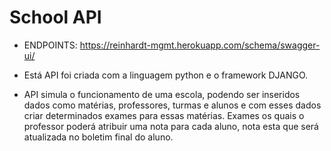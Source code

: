 # School API

- ENDPOINTS: https://reinhardt-mgmt.herokuapp.com/schema/swagger-ui/

- Está API foi criada com a linguagem python e o framework DJANGO.

- API simula o funcionamento de uma escola, podendo ser inseridos dados como matérias, professores, turmas e alunos e com esses dados criar determinados exames para essas matérias. Exames os quais o professor poderá atribuir uma nota para cada aluno, nota esta que será atualizada no boletim final do aluno.

